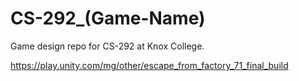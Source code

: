 # CS-292_(Game-Name)
Game design repo for CS-292 at Knox College.

https://play.unity.com/mg/other/escape_from_factory_71_final_build
